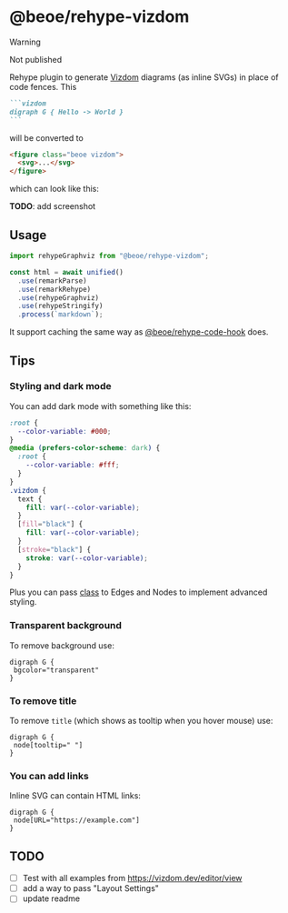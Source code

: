 # @beoe/rehype-vizdom

> [!WARNING]
> Not published

Rehype plugin to generate [Vizdom](https://github.com/vizdom-dev/vizdom) diagrams (as inline SVGs) in place of code fences. This

````md
```vizdom
digraph G { Hello -> World }
```
````

will be converted to

```html
<figure class="beoe vizdom">
  <svg>...</svg>
</figure>
```

which can look like this:

**TODO**: add screenshot

## Usage

```js
import rehypeGraphviz from "@beoe/rehype-vizdom";

const html = await unified()
  .use(remarkParse)
  .use(remarkRehype)
  .use(rehypeGraphviz)
  .use(rehypeStringify)
  .process(`markdown`);
```

It support caching the same way as [@beoe/rehype-code-hook](/packages/rehype-code-hook/) does.

## Tips

### Styling and dark mode

You can add dark mode with something like this:

```css
:root {
  --color-variable: #000;
}
@media (prefers-color-scheme: dark) {
  :root {
    --color-variable: #fff;
  }
}
.vizdom {
  text {
    fill: var(--color-variable);
  }
  [fill="black"] {
    fill: var(--color-variable);
  }
  [stroke="black"] {
    stroke: var(--color-variable);
  }
}
```

Plus you can pass [class](https://vizdom.org/docs/attrs/class/) to Edges and Nodes to implement advanced styling.

### Transparent background

To remove background use:

```vizdom
digraph G {
 bgcolor="transparent"
}
```

### To remove title

To remove `title` (which shows as tooltip when you hover mouse) use:

```vizdom
digraph G {
 node[tooltip=" "]
}
```

### You can add links

Inline SVG can contain HTML links:

```vizdom
digraph G {
 node[URL="https://example.com"]
}
```

## TODO

- [ ] Test with all examples from https://vizdom.dev/editor/view
- [ ] add a way to pass "Layout Settings"
- [ ] update readme
